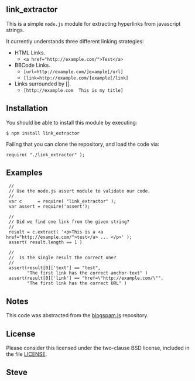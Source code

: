 link_extractor
--------------

This is a simple `node.js` module for extracting hyperlinks from javascript
strings.

It currently understands three different linking strategies:

* HTML Links.
    * `<a href="http://example.com/">Test</a>`
* BBCode Links.
    * `[url=http://example.com/]example[/url]`
    * `[link=http://example.com/]example[/link]`
* Links surrounded by [].
    * `[http://example.com  This is my title]`


Installation
------------

You should be able to install this module by executing:

    $ npm install link_extractor

Failing that you can clone the repository, and load the code via:

    require( "./link_extractor" );


Examples
--------

     //
     // Use the node.js assert module to validate our code.
     //
     var c      = require( "link_extractor" );
     var assert = require('assert');

     //
     // Did we find one link from the given string?
     //
     result = c.extract( '<p>This is a <a href="http://example.com/">test</a> ... </p>' );
     assert( result.length == 1 )

     //
     //  Is the single result the correct one?
     //
     assert(result[0]['text'] == "test",
            "The first link has the correct anchor-text" )
     assert(result[0]['link'] == "href=\"http://example.com/\"",
            "The first link has the correct URL" )


Notes
-----

This code was abstracted from the [blogspam.js](https://github.com/skx/blogspam.js) repository.


License
-------

Please consider this licensed under the two-clause BSD license, included in the
file [LICENSE](LICENSE).


Steve
---

